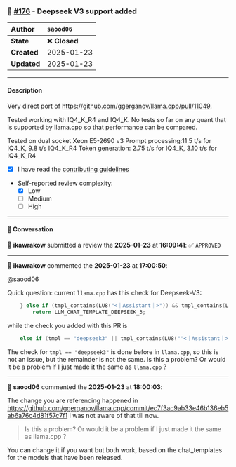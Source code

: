 ### 🔀 [#176](https://github.com/ikawrakow/ik_llama.cpp/pull/176) - Deepseek V3 support added

| **Author** | `saood06` |
| :--- | :--- |
| **State** | ❌ **Closed** |
| **Created** | 2025-01-23 |
| **Updated** | 2025-01-23 |

---

#### Description

Very direct port of https://github.com/ggerganov/llama.cpp/pull/11049.

Tested working with IQ4_K_R4 and IQ4_K. No tests so far on any quant that is supported by llama.cpp so that performance can be compared.

Tested on dual socket Xeon E5-2690 v3
Prompt processing:11.5 t/s for IQ4_K, 9.8 t/s IQ4_K_R4
Token generation: 2.75 t/s for IQ4_K, 3.10 t/s for IQ4_K_R4

- [x] I have read the [contributing guidelines](https://github.com/ggerganov/llama.cpp/blob/master/CONTRIBUTING.md)
- Self-reported review complexity:
  - [X] Low
  - [ ] Medium
  - [ ] High

---

#### 💬 Conversation

👤 **ikawrakow** submitted a review the **2025-01-23** at **16:09:41**: ✅ `APPROVED`

---

👤 **ikawrakow** commented the **2025-01-23** at **17:00:50**:<br>

@saood06 

Quick question: current `llama.cpp` has this check for Deepseek-V3:
```c++
    } else if (tmpl_contains(LU8("<｜Assistant｜>")) && tmpl_contains(LU8("<｜User｜>")) && tmpl_contains(LU8("<｜end▁of▁sentence｜>"))) {
        return LLM_CHAT_TEMPLATE_DEEPSEEK_3;
```
while the check you added with this PR is
```c++
    else if (tmpl == "deepseek3" || tmpl_contains(LU8("'<｜Assistant｜>' + message['content'] + '<｜end▁of▁sentence｜>'"))) {
```
The check for `tmpl == "deepseek3"` is done before in `llama.cpp`, so this is not an issue, but the remainder is not the same. Is this a problem? Or would it be a problem if I just made it the same as `llama.cpp` ?

---

👤 **saood06** commented the **2025-01-23** at **18:00:03**:<br>

The change you are referencing happened in https://github.com/ggerganov/llama.cpp/commit/ec7f3ac9ab33e46b136eb5ab6a76c4d81f57c7f1 I was not aware of that till now.


>Is this a problem? Or would it be a problem if I just made it the same as llama.cpp ?

 You can change it if you want but both work, based on the chat_templates for the models that have been released.